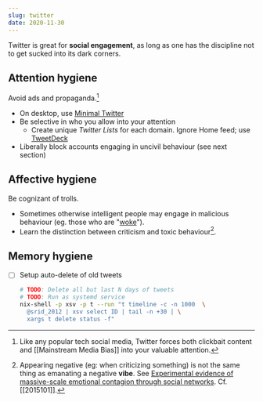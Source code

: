 ```yaml
---
slug: twitter
date: 2020-11-30
---
```


Twitter is great for **social engagement**, as long as one has the discipline not to get sucked into its dark corners.

## Attention hygiene

Avoid ads and propaganda.[^clickbait]

- On desktop, use [Minimal Twitter](https://github.com/thomaswang/minimal-twitter)
- Be selective in who you allow into your attention
  - Create unique *Twitter Lists* for each domain. Ignore Home feed; use [TweetDeck]
- Liberally block accounts engaging in uncivil behaviour (see next section)

[TweetDeck]: https://tweetdeck.twitter.com/

## Affective hygiene

Be cognizant of trolls.

- Sometimes otherwise intelligent people may engage in malicious behaviour (eg. those who are "[woke](https://newdiscourses.com/tftw-woke-wokeness/)").
- Learn the distinction between criticism and toxic behaviour[^vibe].

[^vibe]: Appearing negative (eg: when criticizing something) is not the same thing as emanating a negative **vibe**. See [Experimental evidence of massive-scale emotional contagion through social networks](https://www.pnas.org/content/111/24/8788). Cf. [[2015101]]. 

## Memory hygiene

- [ ] Setup auto-delete of old tweets
  ```bash
  # TODO: Delete all but last N days of tweets
  # TODO: Run as systemd service
  nix-shell -p xsv -p t --run "t timeline -c -n 1000  \
    @srid_2012 | xsv select ID | tail -n +30 | \
    xargs t delete status -f"
  ```

[^clickbait]: Like any popular tech social media, Twitter forces both clickbait content and [[Mainstream Media Bias]] into your valuable attention.
